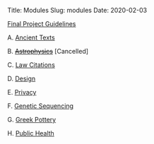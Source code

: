 Title: Modules
Slug: modules
Date: 2020-02-03

<style>
pre {
  background-color: #F5F5F5;
  display: block;
  font-family: monospace;
  font-size: 14px;
  white-space: pre;
  border-color: #999999;
  border-width: 1px;
  border-style: solid;
  border-radius: 6px;
  margin: 1em 0;
  padding: 5px;
  white-space: pre-wrap;
}
.containerMain {
    display: flex;
    width: 100%;
    height: 300px;
}
ol {
    list-style-type: upper-alpha;
}
</style>

[Final Project Guidelines](https://docs.google.com/document/d/1FYLKatP0WONtUO857fnU1gB7e4Ckx4taL-v48ut3Qmk/edit?usp=sharing)

A. [Ancient Texts](https://drive.google.com/drive/folders/1K6tNwWx1V6iFAq481MxgI7l5qHVAuRLo?usp=sharing)

B. <strike>[Astrophysics](https://drive.google.com/drive/folders/1N8YxhWWVNnIfq-i4sKo6fDpTx0dSGWFx?usp=sharing)</strike> [Cancelled]

C. [Law Citations](https://drive.google.com/drive/folders/1qckGwGvuZimviwCfesFMts8vZF8VuTC0?usp=sharing)

D. [Design](https://drive.google.com/drive/folders/1ZdHaDU8m23RUMKkqH94ALF6PzpSooOuc?usp=sharing)

E. [Privacy](https://drive.google.com/drive/folders/1Jud2NrvKru-Oy5XBqdhg_fxWNWbc1lpN?usp=sharing)

F. [Genetic Sequencing](https://drive.google.com/drive/folders/1j55QftXWhiT6NNFV_eQuepd0SJ2fRUaY?usp=sharing)

G. [Greek Pottery](https://drive.google.com/drive/folders/1e9sQ9Q56F47q1n5AOlZktCDJnGe-FUtZ?usp=sharing)

H. [Public Health](https://drive.google.com/drive/folders/1HDF09c5KZDF83W0Hj4IdFHqbyr7gW-zj?usp=sharing)



